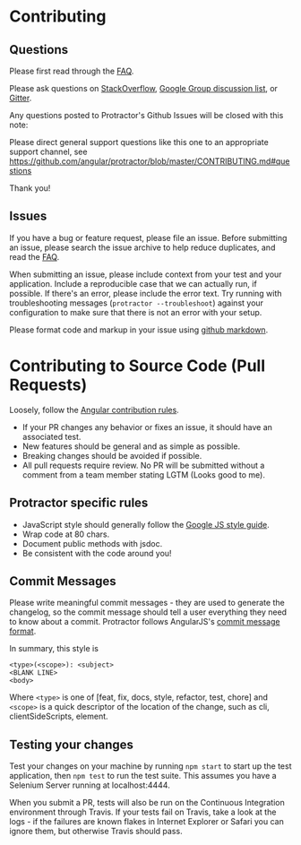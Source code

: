 Contributing
============

Questions
---------

Please first read through the [FAQ](https://github.com/angular/protractor/blob/master/docs/faq.md).

Please ask questions on [StackOverflow](http://stackoverflow.com/questions/tagged/protractor), [Google Group discussion list](https://groups.google.com/forum/?fromgroups#!forum/angular), or [Gitter](https://gitter.im/angular/protractor).

Any questions posted to Protractor's Github Issues will be closed with this note:

Please direct general support questions like this one to an appropriate support channel, see https://github.com/angular/protractor/blob/master/CONTRIBUTING.md#questions

Thank you!


Issues
------

If you have a bug or feature request, please file an issue.
Before submitting an issue, please search the issue archive to help reduce duplicates, and read the
[FAQ](https://github.com/angular/protractor/blob/master/docs/faq.md).

When submitting an issue, please include context from your test and
your application. Include a reproducible case that we can actually run, if possible. If there's an error, please include the error text. Try running with troubleshooting messages (`protractor --troubleshoot`) against your configuration to make sure that there is not an error with your setup.

Please format code and markup in your issue using [github markdown](https://help.github.com/articles/github-flavored-markdown).


Contributing to Source Code (Pull Requests)
===========================================

Loosely, follow the [Angular contribution rules](https://github.com/angular/angular.js/blob/master/CONTRIBUTING.md).

 * If your PR changes any behavior or fixes an issue, it should have an associated test.
 * New features should be general and as simple as possible.
 * Breaking changes should be avoided if possible.
 * All pull requests require review. No PR will be submitted without a comment from a team member stating LGTM (Looks good to me).

Protractor specific rules
-------------------------

 * JavaScript style should generally follow the [Google JS style guide](http://google-styleguide.googlecode.com/svn/trunk/javascriptguide.xml).
 * Wrap code at 80 chars.
 * Document public methods with jsdoc.
 * Be consistent with the code around you!

Commit Messages
---------------

Please write meaningful commit messages - they are used to generate the changelog, so the commit message should tell a user everything they need to know about a commit. Protractor follows AngularJS's [commit message format](https://docs.google.com/a/google.com/document/d/1QrDFcIiPjSLDn3EL15IJygNPiHORgU1_OOAqWjiDU5Y/edit#heading=h.z8a3t6ehl060).

In summary, this style is

    <type>(<scope>): <subject>
    <BLANK LINE>
    <body>

Where `<type>` is one of [feat, fix, docs, style, refactor, test, chore] and
`<scope>` is a quick descriptor of the location of the change, such as cli, clientSideScripts, element.

Testing your changes
--------------------

Test your changes on your machine by running `npm start` to start up the test application,
then `npm test` to run the test suite. This assumes you have a Selenium Server running
at localhost:4444.

When you submit a PR, tests will also be run on the Continuous Integration environment
through Travis. If your tests fail on Travis, take a look at the logs - if the failures
are known flakes in Internet Explorer or Safari you can ignore them, but otherwise
Travis should pass.
